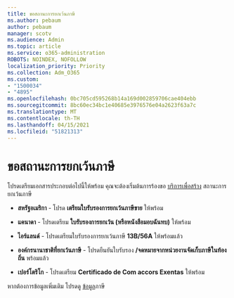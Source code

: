 ```yaml
---
title: ขอสถานะการยกเว้นภาษี
ms.author: pebaum
author: pebaum
manager: scotv
ms.audience: Admin
ms.topic: article
ms.service: o365-administration
ROBOTS: NOINDEX, NOFOLLOW
localization_priority: Priority
ms.collection: Adm_O365
ms.custom:
- "1500034"
- "4895"
ms.openlocfilehash: 0bc705cd595268b14a169d002859706cae404ebb
ms.sourcegitcommit: 8bc60ec34bc1e40685e3976576e04a2623f63a7c
ms.translationtype: MT
ms.contentlocale: th-TH
ms.lasthandoff: 04/15/2021
ms.locfileid: "51821313"
---
```

# <a name="apply-for-tax-exempt-status"></a>ขอสถานะการยกเว้นภาษี

โปรดเตรียมเอกสารประกอบต่อไปนี้ให้พร้อม คุณจะต้องเริ่มต้นการร้องขอ [บริการเพื่อสร้าง](https://docs.microsoft.com/microsoft-365/admin/contact-support-for-business-products) สถานะการยกเว้นภาษี

- **สหรัฐอเมริกา** - โปรด **เตรียมใบรับรองการยกเว้นภาษีขาย** ให้พร้อม

- **แคนาดา** - โปรดเตรียม **ใบรับรองการยกเว้น (หรือหนังสือมอบฉันทบ)** ให้พร้อม

- **ไอร์แลนด์** - โปรดเตรียมใบรับรองการยกเว้นภาษี **13B/56A** ให้พร้อมแล้ว

- **องค์กรนานาชาติที่ยกเว้นภาษี** - โปรดยืนยันใบรับรอง **/จดหมายจากหน่วยงานจัดเก็บภาษีในท้องถิ่น** พร้อมแล้ว

- **เปอร์โตริโก** - โปรดเตรียม **Certificado de Com accors Exentas** ให้พร้อม

หากต้องการข้อมูลเพิ่มเติม โปรดดู [ข้อมูล](https://docs.microsoft.com/microsoft-365/commerce/billing-and-payments/tax-information)ภาษี
